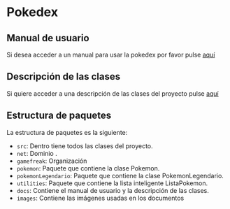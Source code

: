 # Pokedex

## Manual de usuario

Si desea acceder a un manual para usar la pokedex por favor pulse [aquí](./docs/MANUALDEUSUARIO.md)

## Descripción de las clases

Si quiere acceder a una descripción de las clases del proyecto pulse [aquí](docs/DESCRIPCIONDECLASES.md)

## Estructura de paquetes

La estructura de paquetes es la siguiente:


- `src`: Dentro tiene todos las clases del proyecto.
- `net`: Dominio .
- `gamefreak`: Organización
- `pokemon`: Paquete que contiene la clase Pokemon.
- `pokemonLegendario`: Paquete que contiene la clase PokemonLegendario.
- `utilities`: Paquete que contiene la lista inteligente ListaPokemon.
- `docs`: Contiene el manual de usuario y la descripción de las clases.
- `images`: Contiene las imágenes usadas en los documentos

